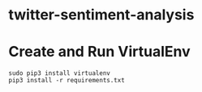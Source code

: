 # twitter-sentiment-analysis

# Create and Run VirtualEnv
```
sudo pip3 install virtualenv
pip3 install -r requirements.txt
```
